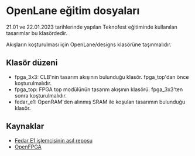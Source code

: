# OpenLane eğitim dosyaları

21.01 ve 22.01.2023 tarihlerinde yapılan Teknofest eğitiminde kullanılan tasarımlar bu klasördedir.

Akışların koşturulması için OpenLane/designs klasörüne taşınmalıdır.

## Klasör düzeni
* fpga_3x3: CLB'nin tasarım akışının bulunduğu klasör. fpga_top'dan önce koşturulmalıdır.
* fpga_top: FPGA top modülünün tasarım akışının klasörü. fpga_3x3'ten sonra koşturulmalıdır.
* fedar_e1: OpenRAM'den alınmış SRAM ile koşulan tasarımın bulunduğu klasör.

## Kaynaklar
* [Fedar E1 işlemcisinin asıl reposu](https://github.com/eminfedar/fedar-e1-rv32i)
* [OpenFPGA](https://github.com/lnis-uofu/OpenFPGA)